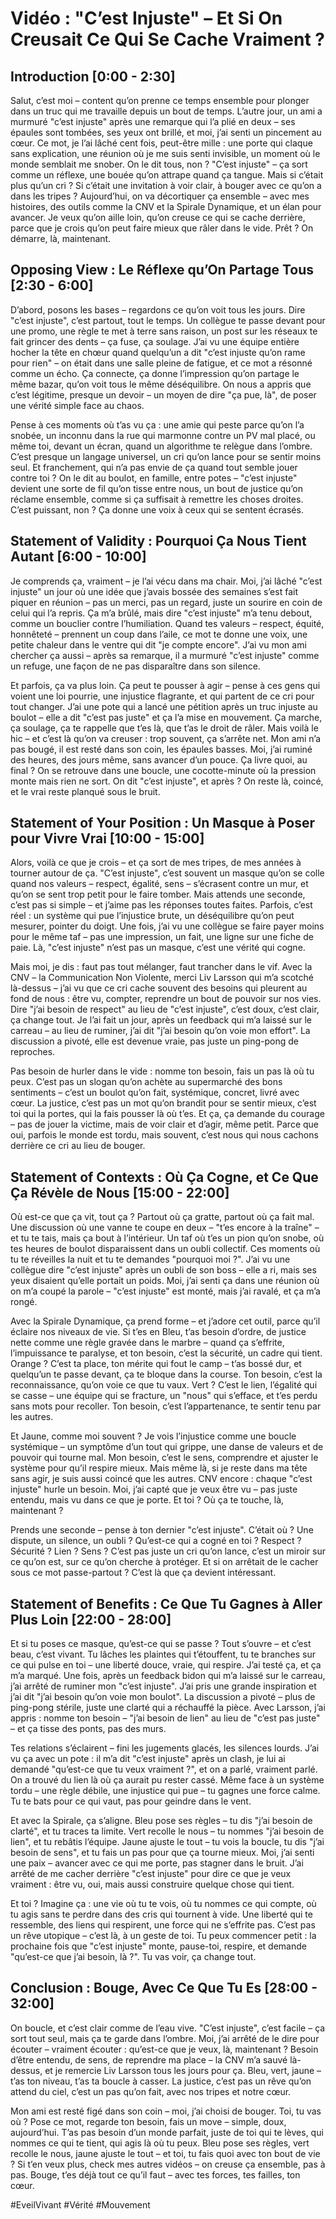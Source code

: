 
# Vidéo : "C’est Injuste" – Et Si On Creusait Ce Qui Se Cache Vraiment ?  

## Introduction [0:00 - 2:30]  
Salut, c’est moi – content qu’on prenne ce temps ensemble pour plonger dans un truc qui me travaille depuis un bout de temps. L’autre jour, un ami a murmuré "c’est injuste" après une remarque qui l’a plié en deux – ses épaules sont tombées, ses yeux ont brillé, et moi, j’ai senti un pincement au cœur. Ce mot, je l’ai lâché cent fois, peut-être mille : une porte qui claque sans explication, une réunion où je me suis senti invisible, un moment où le monde semblait me snober. On le dit tous, non ? "C’est injuste" – ça sort comme un réflexe, une bouée qu’on attrape quand ça tangue. Mais si c’était plus qu’un cri ? Si c’était une invitation à voir clair, à bouger avec ce qu’on a dans les tripes ? Aujourd’hui, on va décortiquer ça ensemble – avec mes histoires, des outils comme la CNV et la Spirale Dynamique, et un élan pour avancer. Je veux qu’on aille loin, qu’on creuse ce qui se cache derrière, parce que je crois qu’on peut faire mieux que râler dans le vide. Prêt ? On démarre, là, maintenant.

## Opposing View : Le Réflexe qu’On Partage Tous [2:30 - 6:00]  
D’abord, posons les bases – regardons ce qu’on voit tous les jours. Dire "c’est injuste", c’est partout, tout le temps. Un collègue te passe devant pour une promo, une règle te met à terre sans raison, un post sur les réseaux te fait grincer des dents – ça fuse, ça soulage. J’ai vu une équipe entière hocher la tête en chœur quand quelqu’un a dit "c’est injuste qu’on rame pour rien" – on était dans une salle pleine de fatigue, et ce mot a résonné comme un écho. Ça connecte, ça donne l’impression qu’on partage le même bazar, qu’on voit tous le même déséquilibre. On nous a appris que c’est légitime, presque un devoir – un moyen de dire "ça pue, là", de poser une vérité simple face au chaos.  

Pense à ces moments où t’as vu ça : une amie qui peste parce qu’on l’a snobée, un inconnu dans la rue qui marmonne contre un PV mal placé, ou même toi, devant un écran, quand un algorithme te relègue dans l’ombre. C’est presque un langage universel, un cri qu’on lance pour se sentir moins seul. Et franchement, qui n’a pas envie de ça quand tout semble jouer contre toi ? On le dit au boulot, en famille, entre potes – "c’est injuste" devient une sorte de fil qu’on tisse entre nous, un bout de justice qu’on réclame ensemble, comme si ça suffisait à remettre les choses droites. C’est puissant, non ? Ça donne une voix à ceux qui se sentent écrasés.

## Statement of Validity : Pourquoi Ça Nous Tient Autant [6:00 - 10:00]  
Je comprends ça, vraiment – je l’ai vécu dans ma chair. Moi, j’ai lâché "c’est injuste" un jour où une idée que j’avais bossée des semaines s’est fait piquer en réunion – pas un merci, pas un regard, juste un sourire en coin de celui qui l’a repris. Ça m’a brûlé, mais dire "c’est injuste" m’a tenu debout, comme un bouclier contre l’humiliation. Quand tes valeurs – respect, équité, honnêteté – prennent un coup dans l’aile, ce mot te donne une voix, une petite chaleur dans le ventre qui dit "je compte encore". J’ai vu mon ami chercher ça aussi – après sa remarque, il a murmuré "c’est injuste" comme un refuge, une façon de ne pas disparaître dans son silence.  

Et parfois, ça va plus loin. Ça peut te pousser à agir – pense à ces gens qui voient une loi pourrie, une injustice flagrante, et qui partent de ce cri pour tout changer. J’ai une pote qui a lancé une pétition après un truc injuste au boulot – elle a dit "c’est pas juste" et ça l’a mise en mouvement. Ça marche, ça soulage, ça te rappelle que t’es là, que t’as le droit de râler. Mais voilà le hic – et c’est là qu’on va creuser : trop souvent, ça s’arrête net. Mon ami n’a pas bougé, il est resté dans son coin, les épaules basses. Moi, j’ai ruminé des heures, des jours même, sans avancer d’un pouce. Ça livre quoi, au final ? On se retrouve dans une boucle, une cocotte-minute où la pression monte mais rien ne sort. On dit "c’est injuste", et après ? On reste là, coincé, et le vrai reste planqué sous le bruit.

## Statement of Your Position : Un Masque à Poser pour Vivre Vrai [10:00 - 15:00]  
Alors, voilà ce que je crois – et ça sort de mes tripes, de mes années à tourner autour de ça. "C’est injuste", c’est souvent un masque qu’on se colle quand nos valeurs – respect, égalité, sens – s’écrasent contre un mur, et qu’on se sent trop petit pour le faire tomber. Mais attends une seconde, c’est pas si simple – et j’aime pas les réponses toutes faites. Parfois, c’est réel : un système qui pue l’injustice brute, un déséquilibre qu’on peut mesurer, pointer du doigt. Une fois, j’ai vu une collègue se faire payer moins pour le même taf – pas une impression, un fait, une ligne sur une fiche de paie. Là, "c’est injuste" n’est pas un masque, c’est une vérité qui cogne.  

Mais moi, je dis : faut pas tout mélanger, faut trancher dans le vif. Avec la CNV – la Communication Non Violente, merci Liv Larsson qui m’a scotché là-dessus – j’ai vu que ce cri cache souvent des besoins qui pleurent au fond de nous : être vu, compter, reprendre un bout de pouvoir sur nos vies. Dire "j’ai besoin de respect" au lieu de "c’est injuste", c’est doux, c’est clair, ça change tout. Je l’ai fait un jour, après un feedback qui m’a laissé sur le carreau – au lieu de ruminer, j’ai dit "j’ai besoin qu’on voie mon effort". La discussion a pivoté, elle est devenue vraie, pas juste un ping-pong de reproches.  

Pas besoin de hurler dans le vide : nomme ton besoin, fais un pas là où tu peux. C’est pas un slogan qu’on achète au supermarché des bons sentiments – c’est un boulot qu’on fait, systémique, concret, livré avec cœur. La justice, c’est pas un mot qu’on brandit pour se sentir mieux, c’est toi qui la portes, qui la fais pousser là où t’es. Et ça, ça demande du courage – pas de jouer la victime, mais de voir clair et d’agir, même petit. Parce que oui, parfois le monde est tordu, mais souvent, c’est nous qui nous cachons derrière ce cri au lieu de bouger.

## Statement of Contexts : Où Ça Cogne, et Ce Que Ça Révèle de Nous [15:00 - 22:00]  
Où est-ce que ça vit, tout ça ? Partout où ça gratte, partout où ça fait mal. Une discussion où une vanne te coupe en deux – "t’es encore à la traîne" – et tu te tais, mais ça bout à l’intérieur. Un taf où t’es un pion qu’on snobe, où tes heures de boulot disparaissent dans un oubli collectif. Ces moments où tu te réveilles la nuit et tu te demandes "pourquoi moi ?". J’ai vu une collègue dire "c’est injuste" après un oubli de son boss – elle a ri, mais ses yeux disaient qu’elle portait un poids. Moi, j’ai senti ça dans une réunion où on m’a coupé la parole – "c’est injuste" est monté, mais j’ai ravalé, et ça m’a rongé.  

Avec la Spirale Dynamique, ça prend forme – et j’adore cet outil, parce qu’il éclaire nos niveaux de vie. Si t’es en Bleu, t’as besoin d’ordre, de justice nette comme une règle gravée dans le marbre – quand ça s’effrite, l’impuissance te paralyse, et ton besoin, c’est la sécurité, un cadre qui tient. Orange ? C’est ta place, ton mérite qui fout le camp – t’as bossé dur, et quelqu’un te passe devant, ça te bloque dans la course. Ton besoin, c’est la reconnaissance, qu’on voie ce que tu vaux. Vert ? C’est le lien, l’égalité qui se casse – une équipe qui se fracture, un "nous" qui s’efface, et t’es perdu sans mots pour recoller. Ton besoin, c’est l’appartenance, te sentir tenu par les autres.  

Et Jaune, comme moi souvent ? Je vois l’injustice comme une boucle systémique – un symptôme d’un tout qui grippe, une danse de valeurs et de pouvoir qui tourne mal. Mon besoin, c’est le sens, comprendre et ajuster le système pour qu’il respire mieux. Mais même là, si je reste dans ma tête sans agir, je suis aussi coincé que les autres. CNV encore : chaque "c’est injuste" hurle un besoin. Moi, j’ai capté que je veux être vu – pas juste entendu, mais vu dans ce que je porte. Et toi ? Où ça te touche, là, maintenant ?  

Prends une seconde – pense à ton dernier "c’est injuste". C’était où ? Une dispute, un silence, un oubli ? Qu’est-ce qui a cogné en toi ? Respect ? Sécurité ? Lien ? Sens ? C’est pas juste un cri qu’on lance, c’est un miroir sur ce qu’on est, sur ce qu’on cherche à protéger. Et si on arrêtait de le cacher sous ce mot passe-partout ? C’est là que ça devient intéressant.

## Statement of Benefits : Ce Que Tu Gagnes à Aller Plus Loin [22:00 - 28:00]  
Et si tu poses ce masque, qu’est-ce qui se passe ? Tout s’ouvre – et c’est beau, c’est vivant. Tu lâches les plaintes qui t’étouffent, tu te branches sur ce qui pulse en toi – une liberté douce, vraie, qui respire. J’ai testé ça, et ça m’a marqué. Une fois, après un feedback bidon qui m’a laissé sur le carreau, j’ai arrêté de ruminer mon "c’est injuste". J’ai pris une grande inspiration et j’ai dit "j’ai besoin qu’on voie mon boulot". La discussion a pivoté – plus de ping-pong stérile, juste une clarté qui a réchauffé la pièce. Avec Larsson, j’ai appris : nomme ton besoin – "j’ai besoin de lien" au lieu de "c’est pas juste" – et ça tisse des ponts, pas des murs.  

Tes relations s’éclairent – fini les jugements glacés, les silences lourds. J’ai vu ça avec un pote : il m’a dit "c’est injuste" après un clash, je lui ai demandé "qu’est-ce que tu veux vraiment ?", et on a parlé, vraiment parlé. On a trouvé du lien là où ça aurait pu rester cassé. Même face à un système tordu – une règle débile, une injustice qui pue – tu gagnes une force calme. Tu te bats pour ce qui vaut, pas pour geindre dans le vent.  

Et avec la Spirale, ça s’aligne. Bleu pose ses règles – tu dis "j’ai besoin de clarté", et tu traces ta limite. Vert recolle le nous – tu nommes "j’ai besoin de lien", et tu rebâtis l’équipe. Jaune ajuste le tout – tu vois la boucle, tu dis "j’ai besoin de sens", et tu fais un pas pour que ça tourne mieux. Moi, j’ai senti une paix – avancer avec ce qui me porte, pas stagner dans le bruit. J’ai arrêté de me cacher derrière "c’est injuste" pour dire ce que je veux vraiment : être vu, oui, mais aussi construire quelque chose qui tient.  

Et toi ? Imagine ça : une vie où tu te vois, où tu nommes ce qui compte, où tu agis sans te perdre dans des cris qui tournent à vide. Une liberté qui te ressemble, des liens qui respirent, une force qui ne s’effrite pas. C’est pas un rêve utopique – c’est là, à un geste de toi. Tu peux commencer petit : la prochaine fois que "c’est injuste" monte, pause-toi, respire, et demande "qu’est-ce que j’ai besoin, là ?". Tu vas voir, ça change tout.

## Conclusion : Bouge, Avec Ce Que Tu Es [28:00 - 32:00]  
On boucle, et c’est clair comme de l’eau vive. "C’est injuste", c’est facile – ça sort tout seul, mais ça te garde dans l’ombre. Moi, j’ai arrêté de le dire pour écouter – vraiment écouter : qu’est-ce que je veux, là, maintenant ? Besoin d’être entendu, de sens, de reprendre ma place – la CNV m’a sauvé là-dessus, et je remercie Liv Larsson tous les jours pour ça. Bleu, vert, jaune – t’as ton niveau, t’as ta boucle à casser. La justice, c’est pas un rêve qu’on attend du ciel, c’est un pas qu’on fait, avec nos tripes et notre cœur.  

Mon ami est resté figé dans son coin – moi, j’ai choisi de bouger. Toi, tu vas où ? Pose ce mot, regarde ton besoin, fais un move – simple, doux, aujourd’hui. T’as pas besoin d’un monde parfait, juste de toi qui te lèves, qui nommes ce qui te tient, qui agis là où tu peux. Bleu pose ses règles, vert recolle le nous, jaune ajuste le tout – et toi, tu fais quoi avec ton bout de vie ? Si t’en veux plus, check mes autres vidéos – on creuse ça ensemble, pas à pas. Bouge, t’es déjà tout ce qu’il faut – avec tes forces, tes failles, ton cœur.  

#EveilVivant #Vérité #Mouvement